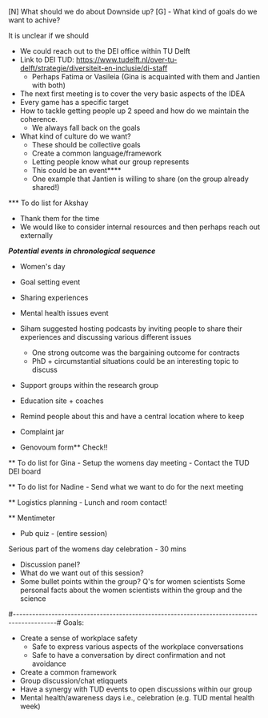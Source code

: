 [N] What should we do about Downside up?
[G] 	- What kind of goals do we want to achive?

It is unclear if we should

- We could reach out to the DEI office within TU Delft
- Link to DEI TUD: https://www.tudelft.nl/over-tu-delft/strategie/diversiteit-en-inclusie/di-staff
	- Perhaps Fatima or Vasileia (Gina is acquainted with them and Jantien with both)
- The next first meeting is to cover the very basic aspects of the IDEA
- Every game has a specific target
- How to tackle getting people up 2 speed and how do we maintain the coherence.
	- We always fall back on the goals
- What kind of culture do we want?
	- These should be collective goals
	- Create a common language/framework
	- Letting people know what our group represents
	- This could be an event****
	- One example that Jantien is willing to share (on the group already shared!)

*** To do list for Akshay
- Thank them for the time
- We would like to consider internal resources and then perhaps reach out externally

***Potential events in chronological sequence***
- Women's day
- Goal setting event
- Sharing experiences
- Mental health issues event

- Siham suggested hosting podcasts by inviting people to share their experiences and discussing
  various different issues
	- One strong outcome was the bargaining outcome for contracts
	- PhD + circumstantial situations could be an interesting topic to discuss

- Support groups within the research group
- Education site + coaches 
- Remind people about this and have a central location where to keep

- Complaint jar
- Genovoum form** Check!!

** To do list for Gina
	- Setup the womens day meeting
	- Contact the TUD DEI board

** To do list for Nadine
	- Send what we want to do for the next meeting

** Logistics planning - Lunch and room contact!
	
** Mentimeter 
- Pub quiz - (entire session)

Serious part of the womens day celebration - 30 mins
- Discussion panel?
- What do we want out of this session?
- Some bullet points within the group?
Q's for women scientists
Some personal facts about the women scientists within the group and the science
	 
#-------------------------------------------------------------------------------------------#
Goals:
- Create a sense of workplace safety
	- Safe to express various aspects of the workplace conversations
	- Safe to have a conversation by direct confirmation and not avoidance
- Create a common framework
- Group discussion/chat etiqquets
- Have a synergy with TUD events to open discussions within our group
- Mental health/awareness days i.e., celebration (e.g. TUD mental health week)
